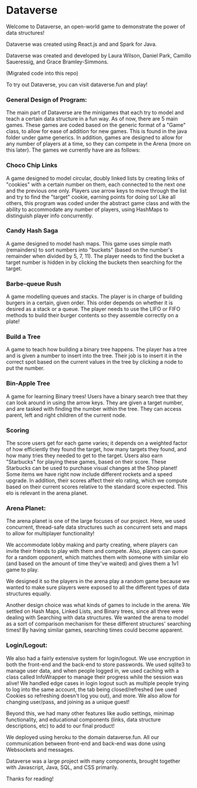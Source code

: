 # Dataverse

Welcome to Dataverse, an open-world game to demonstrate the power of data structures!

Dataverse was created using React.js and and Spark for Java.

Dataverse was created and developed by Laura Wilson, Daniel Park, Camillo Saueressig, and Grace Bramley-Simmons.

(Migrated code into this repo)


To try out Dataverse, you can visit dataverse.fun and play!


### General Design of Program:
The main part of Dataverse are the minigames that each try to model and teach a certain data structure in a fun way. As of now, there are 5 main games. These games are coded based on the generic format of a "Game" class, to allow for ease of addition for new games. This is found in the java folder under game generics. In addition, games are designed to allow for any number of players at a time, so they can compete in the Arena (more on this later). The games we currently have are as follows:

### Choco Chip Links
A game designed to model circular, doubly linked lists by creating links of "cookies" with a certain number on them, each connected to the next one and the previous one only. Players use arrow keys to move through the list and try to find the "target" cookie, earning points for doing so! Like all others, this program was coded under the abstract game class and with the ability to accommodate any number of players, using HashMaps to distinguish player info concurrently.

### Candy Hash Saga
A game designed to model hash maps. This game uses simple math (remainders) to sort numbers into "buckets" (based on the number's remainder when divided by 5, 7, 11). The player needs to find the bucket a target number is hidden in by clicking the buckets then searching for the target.

### Barbe-queue Rush
A game modelling queues and stacks. The player is in charge of building burgers in a certain, given order. This order depends on whether it is desired as a stack or a queue. The player needs to use the LIFO or FIFO methods to build their burger contents so they assemble correctly on a plate!

### Build a Tree
A game to teach how building a binary tree happens. The player has a tree and is given a number to insert into the tree. Their job is to insert it in the correct spot based on the current values in the tree by clicking a node to put the number.

### Bin-Apple Tree
A game for learning Binary trees! Users have a binary search tree that they can look around in using the arrow keys. They are given a target number, and are tasked with finding the number within the tree. They can access parent, left and right children of the current node.

### Scoring
The score users get for each game varies; it depends on a weighted factor of how efficiently they found the target, how many targets they found, and how many tries they needed to get to the target. Users also earn "Starbucks" for playing these games, based on their score. These Starbucks can be used to purchase visual changes at the Shop planet! Some items we have right now include different rockets and a speed upgrade. In addition, their scores affect their elo rating, which we compute based on their current scores relative to the standard score expected. This elo is relevant in the arena planet.


### Arena Planet:
The arena planet is one of the large focuses of our project. Here, we used concurrent, thread-safe data structures such as concurrent sets and maps to allow for multiplayer functionality!

We accommodate lobby making and party creating, where players can invite their friends to play with them and compete. Also, players can queue for a random opponent, which matches them with someone with similar elo (and based on the amount of time they've waited) and gives them a 1v1 game to play.

We designed it so the players in the arena play a random game because we wanted to make sure players were exposed to all the different types of data structures equally.

Another design choice was what kinds of games to include in the arena. We settled on Hash Maps, Linked Lists, and Binary trees, since all three were dealing with Searching with data structures. We wanted the arena to model as a sort of comparison mechanism for these different structures' searching times! By having similar games, searching times could become apparent.


### Login/Logout:
We also had a fairly extensive system for login/logout. We use encryption in both the front-end and the back-end to store passwords. We used sqlite3 to manage user data, and when people logged in, we used caching with a class called InfoWrapper to manage their progress while the session was alive! We handled edge cases in login logout such as multiple people trying to log into the same account, the tab being closed/refreshed (we used Cookies so refreshing doesn't log you out), and more. We also allow for changing user/pass, and joining as a unique guest!


Beyond this, we had many other features like audio settings, minimap functionality, and educational components (links, data structure descriptions, etc) to add to our final product!

We deployed using heroku to the domain dataverse.fun. All our communication between front-end and back-end was done using Websockets and messages.


Dataverse was a large project with many components, brought together with Javascript, Java, SQL, and CSS primarily.

Thanks for reading!
